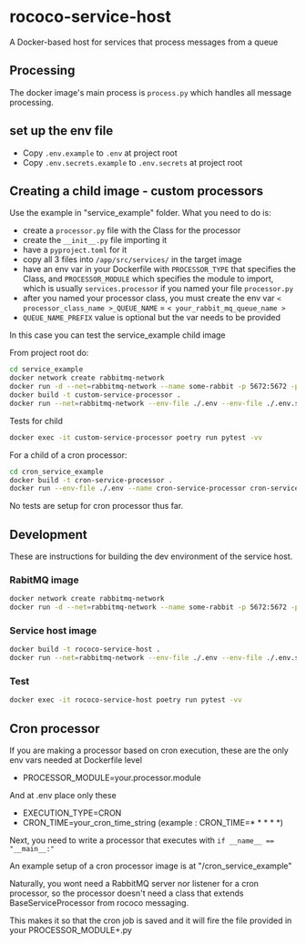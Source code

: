 # rococo-service-host
A Docker-based host for services that process messages from a queue

## Processing
The docker image's main process is `process.py` which handles all message processing.

## set up the env file

- Copy `.env.example` to `.env` at project root
- Copy `.env.secrets.example` to `.env.secrets` at project root


## Creating a child image - custom processors

Use the example in "service_example" folder. What you need to do is:
- create a `processor.py` file with the Class for the processor
- create the `__init__.py` file importing it
- have a `pyproject.toml` for it
- copy all 3 files into `/app/src/services/` in the target image
- have an env var in your Dockerfile with `PROCESSOR_TYPE` that specifies the Class, and `PROCESSOR_MODULE` which specifies the module to import, which is usually `services.processor`  if you named your file `processor.py`
- after you named your processor class, you must create the env var `< processor_class_name >_QUEUE_NAME` = `< your_rabbit_mq_queue_name >`
- `QUEUE_NAME_PREFIX` value is optional but the var needs to be provided

In this case you can test the service_example child image

From project root do:

```bash
cd service_example
docker network create rabbitmq-network
docker run -d --net=rabbitmq-network --name some-rabbit -p 5672:5672 -p 15672:15672 -e RABBITMQ_DEFAULT_USER=user -e RABBITMQ_DEFAULT_PASS=password rabbitmq:3-management
docker build -t custom-service-processor .
docker run --net=rabbitmq-network --env-file ./.env --env-file ./.env.secrets --name custom-service-processor custom-service-processor
```

Tests for child
```bash
docker exec -it custom-service-processor poetry run pytest -vv
```


For a child of a cron processor:

```bash
cd cron_service_example
docker build -t cron-service-processor .
docker run --env-file ./.env --name cron-service-processor cron-service-processor
```

No tests are setup for cron processor thus far.


## Development

These are instructions for building the dev environment of the service host.

### RabitMQ image

```bash
docker network create rabbitmq-network
docker run -d --net=rabbitmq-network --name some-rabbit -p 5672:5672 -p 15672:15672 -e RABBITMQ_DEFAULT_USER=user -e RABBITMQ_DEFAULT_PASS=password rabbitmq:3-management
```


### Service host image

```bash
docker build -t rococo-service-host .
docker run --net=rabbitmq-network --env-file ./.env --env-file ./.env.secrets --name rococo-service-host rococo-service-host
```

### Test

```bash
docker exec -it rococo-service-host poetry run pytest -vv
```

## Cron processor

If you are making a processor based on cron execution, these are the only env vars needed at Dockerfile level

- PROCESSOR_MODULE=your.processor.module

And at .env place only these

- EXECUTION_TYPE=CRON
- CRON_TIME=your_cron_time_string    (example : CRON_TIME=* * * * *)

Next, you need to write a processor that executes with `if __name__ == "__main__:"`

An example setup of a cron processor image is at "/cron_service_example"

Naturally, you wont need a RabbitMQ server nor listener for a cron processor, so the processor doesn't need a class that extends BaseServiceProcessor from rococo messaging.

This makes it so that the cron job is saved and it will fire the file provided in your PROCESSOR_MODULE+.py